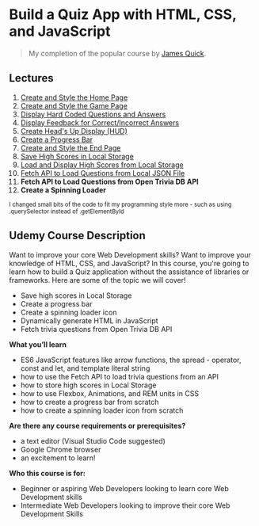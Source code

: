# Build a Quiz App with HTML, CSS, and JavaScript
> My completion of the popular course by [James Quick](https://github.com/jamesqquick/).

## Lectures

1. [Create and Style the Home Page](https://github.com/itsnewt/Build-A-Quiz-App-With-HTML-CSS-and-JavaScript/tree/master/Lecture%201.%20Create%20and%20Style%20the%20Home%20Page)
2. [Create and Style the Game Page](https://github.com/itsnewt/Build-A-Quiz-App-With-HTML-CSS-and-JavaScript/tree/master/Lecture%202.%20Create%20and%20Style%20the%20Game%20Page)
3. [Display Hard Coded Questions and Answers](https://github.com/itsnewt/Build-A-Quiz-App-With-HTML-CSS-and-JavaScript/tree/master/Lecture%203.%20Display%20Hard%20Coded%20Questions%20and%20Answers)
4. [Display Feedback for Correct/Incorrect Answers](https://github.com/itsnewt/Build-A-Quiz-App-With-HTML-CSS-and-JavaScript/tree/master/Lecture%204.%20Display%20Feedback%20for%20Correct%20or%20Incorrect%20Answers)
5. [Create Head's Up Display (HUD)](https://github.com/itsnewt/Build-A-Quiz-App-With-HTML-CSS-and-JavaScript/tree/master/Lecture%205.%20Create%20Head's%20Up%20Display%20(HUD))
6. [Create a Progress Bar](https://github.com/itsnewt/Build-A-Quiz-App-With-HTML-CSS-and-JavaScript/tree/master/Lecture%206.%20Create%20a%20Progress%20Bar)
7. [Create and Style the End Page](https://github.com/itsnewt/Build-A-Quiz-App-With-HTML-CSS-and-JavaScript/tree/master/Lecture%207.%20Create%20and%20Style%20the%20End%20Page)
8. [Save High Scores in Local Storage](https://github.com/itsnewt/Build-A-Quiz-App-With-HTML-CSS-and-JavaScript/tree/master/Lecture%208.%20Save%20High%20Scores%20in%20Local%20Storage)
9. [Load and Display High Scores from Local Storage](https://github.com/itsnewt/Build-A-Quiz-App-With-HTML-CSS-and-JavaScript/tree/master/Lecture%209.%20Load%20and%20Display%20High%20Scores%20from%20Local%20Storage)
10. [Fetch API to Load Questions from Local JSON File](https://github.com/itsnewt/Build-A-Quiz-App-With-HTML-CSS-and-JavaScript/tree/master/Lecture%2010.%20Fetch%20API%20to%20Load%20Questions%20from%20Local%20JSON%20File)
11. **Fetch API to Load Questions from Open Trivia DB API**
12. **Create a Spinning Loader**

<sup>I changed small bits of the code to fit my programming style more - such as using .querySelector instead of .getElementById</sup>

## Udemy Course Description

Want to improve your core Web Development skills? Want to improve your knowledge of HTML, CSS, and JavaScript? In this course, you're going to learn how to build a Quiz application without the assistance of libraries or frameworks. Here are some of the topic we will cover!

- Save high scores in Local Storage
- Create a progress bar
- Create a spinning loader icon
- Dynamically generate HTML in JavaScript
- Fetch trivia questions from Open Trivia DB API

**What you’ll learn**
- ES6 JavaScript features like arrow functions, the spread - operator, const and let, and template literal string
- how to use the Fetch API to load trivia questions from an API
- how to store high scores in Local Storage
- how to use Flexbox, Animations, and REM units in CSS
- how to create a progress bar from scratch
- how to create a spinning loader icon from scratch

**Are there any course requirements or prerequisites?**
- a text editor (Visual Studio Code suggested)
- Google Chrome browser
- an excitement to learn!

**Who this course is for:**
- Beginner or aspiring Web Developers looking to learn core Web Development skills
- Intermediate Web Developers looking to improve their core Web Development Skills
